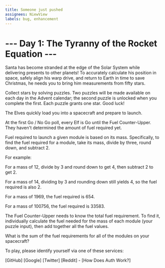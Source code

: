 ```yaml
---
title: Someone just pushed
assignees: NiewView
labels: bug, enhancement
---
```






--- Day 1: The Tyranny of the Rocket Equation ---
================================================

Santa has become stranded at the edge of the Solar System while delivering presents to other planets! To accurately calculate his position in space, safely align his warp drive, and return to Earth in time to save Christmas, he needs you to bring him measurements from fifty stars.

Collect stars by solving puzzles.  Two puzzles will be made available on each day in the Advent calendar; the second puzzle is unlocked when you complete the first.  Each puzzle grants one star. Good luck!

The Elves quickly load you into a spacecraft and prepare to launch.

At the first Go / No Go poll, every Elf is Go until the Fuel Counter-Upper.  They haven't determined the amount of fuel required yet.

Fuel required to launch a given module is based on its mass.  Specifically, to find the fuel required for a module, take its mass, divide by three, round down, and subtract 2.

For example:


For a mass of 12, divide by 3 and round down to get 4, then subtract 2 to get 2.

For a mass of 14, dividing by 3 and rounding down still yields 4, so the fuel required is also 2.

For a mass of 1969, the fuel required is 654.

For a mass of 100756, the fuel required is 33583.


The Fuel Counter-Upper needs to know the total fuel requirement.  To find it, individually calculate the fuel needed for the mass of each module (your puzzle input), then add together all the fuel values.

What is the sum of the fuel requirements for all of the modules on your spacecraft?


To play, please identify yourself via one of these services:

[GitHub] [Google] [Twitter] [Reddit] - [How Does Auth Work?]
